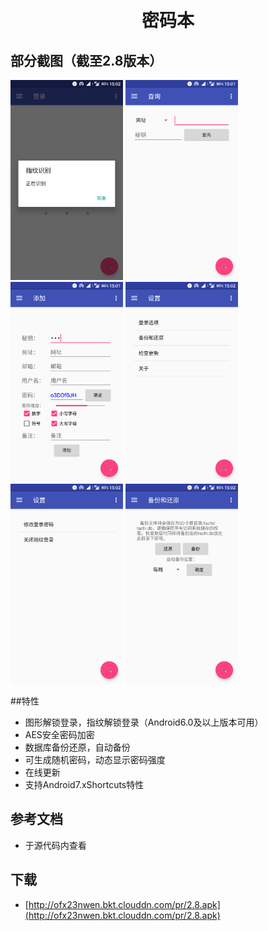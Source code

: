 <h1 align="center">
  <br/>
  密码本
</h1>

## 部分截图（截至2.8版本）
<p>
<img width="180px" src="https://raw.githubusercontent.com/RinCode/PasswordRecorder/master/screenshot/Screenshot_1.png"/>
<img width="180px" src="https://raw.githubusercontent.com/RinCode/PasswordRecorder/master/screenshot/Screenshot_2.png"/>
<img width="180px" src="https://raw.githubusercontent.com/RinCode/PasswordRecorder/master/screenshot/Screenshot_3.png"/>
<img width="180px" src="https://raw.githubusercontent.com/RinCode/PasswordRecorder/master/screenshot/Screenshot_4.png"/>
<img width="180px" src="https://raw.githubusercontent.com/RinCode/PasswordRecorder/master/screenshot/Screenshot_5.png"/>
<img width="180px" src="https://raw.githubusercontent.com/RinCode/PasswordRecorder/master/screenshot/Screenshot_6.png"/>
</p>

##特性
 
- 图形解锁登录，指纹解锁登录（Android6.0及以上版本可用）
- AES安全密码加密 
- 数据库备份还原，自动备份
- 可生成随机密码，动态显示密码强度
- 在线更新
- 支持Android7.xShortcuts特性

## 参考文档
- 于源代码内查看

## 下载
- [http://ofx23nwen.bkt.clouddn.com/pr/2.8.apk](http://ofx23nwen.bkt.clouddn.com/pr/2.8.apk)
